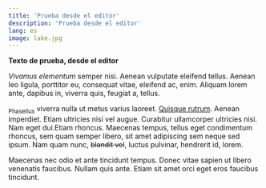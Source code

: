```yaml
---
title: 'Prueba desde el editor'
description: 'Prueba desde el editor'
lang: es
image: lake.jpg
---
```

**Texto de prueba, desde el editor**

_Vivamus elementum_ semper nisi. Aenean vulputate eleifend tellus. Aenean leo ligula, porttitor eu, consequat vitae, eleifend ac, enim. Aliquam lorem ante, dapibus in, viverra quis, feugiat a, tellus.

<sub>Phasellus</sub> viverra nulla ut metus varius laoreet. <u>Quisque rutrum</u>. Aenean imperdiet. Etiam ultricies nisi vel augue. Curabitur ullamcorper ultricies nisi. Nam eget dui.Etiam rhoncus. Maecenas tempus, tellus eget condimentum rhoncus, sem quam semper libero, sit amet adipiscing sem neque sed ipsum. Nam quam nunc, <s>blandit vel</s>, luctus pulvinar, hendrerit id, lorem.

Maecenas nec odio et ante tincidunt tempus. Donec vitae sapien ut libero venenatis faucibus. Nullam quis ante. Etiam sit amet orci eget eros faucibus tincidunt.

